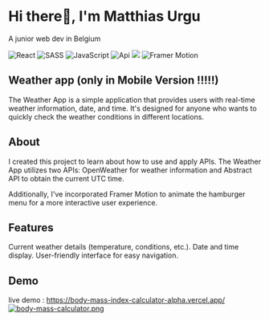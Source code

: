 
# Hi there👋, I'm Matthias Urgu

  A junior web dev in Belgium


![React](https://img.shields.io/badge/react-%2320232a.svg?style=for-the-badge&logo=react&logoColor=%2361DAFB)
![SASS](https://img.shields.io/badge/SASS-hotpink.svg?style=for-the-badge&logo=SASS&logoColor=white)
![JavaScript](https://img.shields.io/badge/javascript-%23323330.svg?style=for-the-badge&logo=javascript&logoColor=%23F7DF1E)
![Api](https://img.shields.io/badge/openWeather-APi-%23323330.svg?style=for-the-badge&logo=javascript&logoColor=%23F7DF1E)
![](https://img.shields.io/badge/Abstract-APi-%23323330.svg?style=for-the-badge&logo=javascript&logoColor=%23F7DF1E)
![Framer Motion](https://img.shields.io/badge/Framer_Motion-v4.1.17-ff69b4.svg)


## Weather app  (only in Mobile Version !!!!!)

The Weather App is a simple application that provides users with real-time weather information, date, and time. It's designed for anyone who wants to quickly check the weather conditions in different locations.

## About


  I created this project to learn about how to use and apply APIs. The Weather App utilizes two APIs: OpenWeather for weather information and Abstract API to obtain the current UTC time.
           
  Additionally, I've incorporated Framer Motion to animate the hamburger menu for a more interactive user experience.
       

## Features

Current weather details (temperature, conditions, etc.).
Date and time display.
User-friendly interface for easy navigation.

## Demo
live demo : https://body-mass-index-calculator-alpha.vercel.app/
[![body-mass-calculator.png](https://i.postimg.cc/8zp4jcq5/body-mass-calculator.png)](https://postimg.cc/N5nmnsGq)